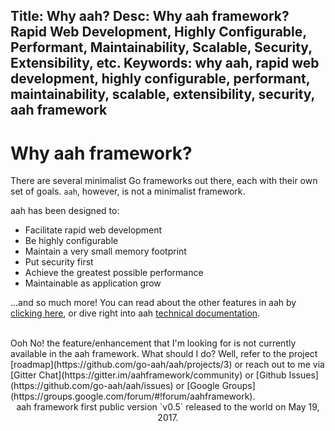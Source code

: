 Title: Why aah?
Desc: Why aah framework? Rapid Web Development, Highly Configurable, Performant, Maintainability, Scalable, Security, Extensibility, etc.
Keywords: why aah, rapid web development, highly configurable, performant, maintainability, scalable, extensibility, security, aah framework
---
# Why aah framework?

There are several minimalist Go frameworks out there, each with their own set of goals. `aah`, however, is not a minimalist framework.

aah has been designed to:

  * Facilitate rapid web development
  * Be highly configurable
  * Maintain a very small memory footprint
  * Put security first
  * Achieve the greatest possible performance
  * Maintainable as application grow

...and so much more! You can read about the other features in aah by [clicking here](/features.html), or dive right into aah [technical documentation]({{aah_docs_domain_url}}).

<br>
Ooh No! the feature/enhancement that I'm looking for is not currently available in the aah framework. What should I do? Well, refer to the project [roadmap](https://github.com/go-aah/aah/projects/3) or reach out to me via [Gitter Chat](https://gitter.im/aahframework/community) or [Github Issues](https://github.com/go-aah/aah/issues) or [Google Groups](https://groups.google.com/forum/#!forum/aahframework).

<br>
<center>aah framework first public version `v0.5` released to the world on May 19, 2017.</center>
